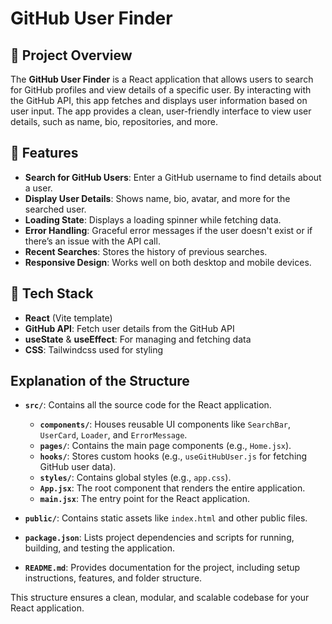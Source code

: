 # GitHub User Finder

## 📜 Project Overview

The **GitHub User Finder** is a React application that allows users to search for GitHub profiles and view details of a specific user. By interacting with the GitHub API, this app fetches and displays user information based on user input. The app provides a clean, user-friendly interface to view user details, such as name, bio, repositories, and more.

## 🎯 Features

- **Search for GitHub Users**: Enter a GitHub username to find details about a user.
- **Display User Details**: Shows name, bio, avatar, and more for the searched user.
- **Loading State**: Displays a loading spinner while fetching data.
- **Error Handling**: Graceful error messages if the user doesn't exist or if there’s an issue with the API call.
- **Recent Searches**: Stores the history of previous searches.
- **Responsive Design**: Works well on both desktop and mobile devices.

## 📌 Tech Stack

- **React** (Vite template)
- **GitHub API**: Fetch user details from the GitHub API
- **useState** & **useEffect**: For managing and fetching data
- **CSS**: Tailwindcss used for styling 


## Explanation of the Structure

- **`src/`**: Contains all the source code for the React application.
  - **`components/`**: Houses reusable UI components like `SearchBar`, `UserCard`, `Loader`, and `ErrorMessage`.
  - **`pages/`**: Contains the main page components (e.g., `Home.jsx`).
  - **`hooks/`**: Stores custom hooks (e.g., `useGitHubUser.js` for fetching GitHub user data).
  - **`styles/`**: Contains global styles (e.g., `app.css`).
  - **`App.jsx`**: The root component that renders the entire application.
  - **`main.jsx`**: The entry point for the React application.

- **`public/`**: Contains static assets like `index.html` and other public files.

- **`package.json`**: Lists project dependencies and scripts for running, building, and testing the application.

- **`README.md`**: Provides documentation for the project, including setup instructions, features, and folder structure.

This structure ensures a clean, modular, and scalable codebase for your React application.